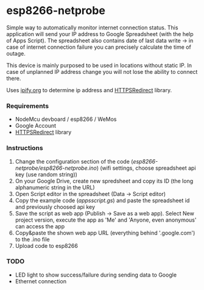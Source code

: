 # esp8266-netprobe

Simple way to automatically monitor internet connection status. 
This application will send your IP address to Google Spreadsheet (with the help of Apps Script). The spreadsheet also contains date of last data write -> in case of internet connection failure you can precisely calculate the time of outage.

This device is mainly purposed to be used in locations without static IP. In case of unplanned IP address change you will not lose the ability to connect there.

Uses [ipify.org](https://api.ipify.org/) to determine ip address and [HTTPSRedirect](https://github.com/electronicsguy/ESP8266/tree/master/HTTPSRedirect) library.

### Requirements
- NodeMcu devboard / esp8266 / WeMos
- Google Account
- [HTTPSRedirect](https://github.com/electronicsguy/ESP8266/tree/master/HTTPSRedirect) library

### Instructions

1. Change the configuration section of the code (*esp8266-netprobe/esp8266-netprobe.ino*) (wifi settings, choose spreadsheet api key (use random string))
2. On your Google Drive, create new spredsheet and copy its ID (the long alphanumeric string in the URL)
3. Open Script editor in the spreadsheet (Data -> Script editor)
4. Copy the example code (*appsscript.gs*) and paste the spreadsheet id and previously choosed api key
5. Save the script as web app (Publish -> Save as a web app). Select New project version, execute the app as 'Me' and 'Anyone, even anonymous' can access the app
6. Copy&paste the shown web app URL (everything behind '.google.com') to the .ino file 
7. Upload code to esp8266

### TODO
- LED light to show success/failure during sending data to Google
- Ethernet connection
